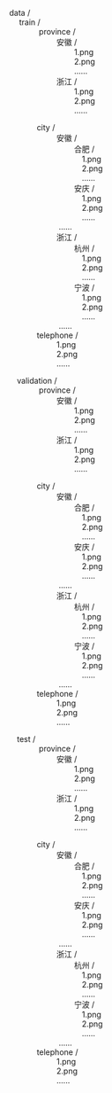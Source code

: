 data /  
&emsp; train /  
&emsp; &emsp; &emsp; province /  
&emsp; &emsp; &emsp; &emsp; &emsp;安徽 /  
&emsp; &emsp; &emsp; &emsp; &emsp; &emsp;&emsp;1.png  
&emsp; &emsp; &emsp; &emsp; &emsp; &emsp;&emsp;2.png  
&emsp; &emsp; &emsp; &emsp; &emsp; &emsp;&emsp;......  
&emsp; &emsp; &emsp; &emsp; &emsp;浙江 /  
&emsp; &emsp; &emsp; &emsp; &emsp; &emsp;&emsp;1.png  
&emsp; &emsp; &emsp; &emsp; &emsp; &emsp;&emsp;2.png  
&emsp; &emsp; &emsp; &emsp; &emsp; &emsp;&emsp;......  

&emsp; &emsp; &emsp;city /  
&emsp; &emsp; &emsp; &emsp; &emsp;安徽 /  
&emsp; &emsp; &emsp; &emsp; &emsp; &emsp;&emsp;合肥 /  
&emsp; &emsp; &emsp; &emsp; &emsp; &emsp;&emsp;&emsp;1.png  
&emsp; &emsp; &emsp; &emsp; &emsp; &emsp;&emsp;&emsp;2.png  
&emsp; &emsp; &emsp; &emsp; &emsp; &emsp;&emsp;&emsp;......  
&emsp; &emsp; &emsp; &emsp; &emsp; &emsp;&emsp;安庆 /  
&emsp; &emsp; &emsp; &emsp; &emsp; &emsp;&emsp;&emsp;1.png  
&emsp; &emsp; &emsp; &emsp; &emsp; &emsp;&emsp;&emsp;2.png  
&emsp; &emsp; &emsp; &emsp; &emsp; &emsp;&emsp;&emsp;......  
&emsp; &emsp; &emsp; &emsp; &emsp; ......  
&emsp; &emsp; &emsp; &emsp; &emsp;浙江 /  
&emsp; &emsp; &emsp; &emsp; &emsp; &emsp;&emsp;杭州 /  
&emsp; &emsp; &emsp; &emsp; &emsp; &emsp;&emsp;&emsp;1.png  
&emsp; &emsp; &emsp; &emsp; &emsp; &emsp;&emsp;&emsp;2.png  
&emsp; &emsp; &emsp; &emsp; &emsp; &emsp;&emsp;&emsp;......  
&emsp; &emsp; &emsp; &emsp; &emsp; &emsp;&emsp;宁波 /   
&emsp; &emsp; &emsp; &emsp; &emsp; &emsp;&emsp;&emsp;1.png  
&emsp; &emsp; &emsp; &emsp; &emsp; &emsp;&emsp;&emsp;2.png  
&emsp; &emsp; &emsp; &emsp; &emsp; &emsp;&emsp;&emsp;......  
&emsp; &emsp; &emsp; &emsp; &emsp; ......  
&emsp; &emsp; &emsp;telephone /  
&emsp; &emsp; &emsp; &emsp; &emsp;1.png  
&emsp; &emsp; &emsp; &emsp; &emsp;2.png  
&emsp; &emsp; &emsp; &emsp; &emsp;......  

&emsp;validation /  
&emsp; &emsp; &emsp; province /  
&emsp; &emsp; &emsp; &emsp; &emsp;安徽 /  
&emsp; &emsp; &emsp; &emsp; &emsp; &emsp;&emsp;1.png  
&emsp; &emsp; &emsp; &emsp; &emsp; &emsp;&emsp;2.png  
&emsp; &emsp; &emsp; &emsp; &emsp; &emsp;&emsp;......  
&emsp; &emsp; &emsp; &emsp; &emsp;浙江 /  
&emsp; &emsp; &emsp; &emsp; &emsp; &emsp;&emsp;1.png  
&emsp; &emsp; &emsp; &emsp; &emsp; &emsp;&emsp;2.png  
&emsp; &emsp; &emsp; &emsp; &emsp; &emsp;&emsp;......  

&emsp; &emsp; &emsp;city /  
&emsp; &emsp; &emsp; &emsp; &emsp;安徽 /  
&emsp; &emsp; &emsp; &emsp; &emsp; &emsp;&emsp;合肥 /  
&emsp; &emsp; &emsp; &emsp; &emsp; &emsp;&emsp;&emsp;1.png  
&emsp; &emsp; &emsp; &emsp; &emsp; &emsp;&emsp;&emsp;2.png  
&emsp; &emsp; &emsp; &emsp; &emsp; &emsp;&emsp;&emsp;......  
&emsp; &emsp; &emsp; &emsp; &emsp; &emsp;&emsp;安庆 /  
&emsp; &emsp; &emsp; &emsp; &emsp; &emsp;&emsp;&emsp;1.png  
&emsp; &emsp; &emsp; &emsp; &emsp; &emsp;&emsp;&emsp;2.png  
&emsp; &emsp; &emsp; &emsp; &emsp; &emsp;&emsp;&emsp;......  
&emsp; &emsp; &emsp; &emsp; &emsp; ......  
&emsp; &emsp; &emsp; &emsp; &emsp;浙江 /  
&emsp; &emsp; &emsp; &emsp; &emsp; &emsp;&emsp;杭州 /  
&emsp; &emsp; &emsp; &emsp; &emsp; &emsp;&emsp;&emsp;1.png  
&emsp; &emsp; &emsp; &emsp; &emsp; &emsp;&emsp;&emsp;2.png  
&emsp; &emsp; &emsp; &emsp; &emsp; &emsp;&emsp;&emsp;......  
&emsp; &emsp; &emsp; &emsp; &emsp; &emsp;&emsp;宁波 /  
&emsp; &emsp; &emsp; &emsp; &emsp; &emsp;&emsp;&emsp;1.png  
&emsp; &emsp; &emsp; &emsp; &emsp; &emsp;&emsp;&emsp;2.png  
&emsp; &emsp; &emsp; &emsp; &emsp; &emsp;&emsp;&emsp;......  
&emsp; &emsp; &emsp; &emsp; &emsp; ......  
&emsp; &emsp; &emsp;telephone /  
&emsp; &emsp; &emsp; &emsp; &emsp;1.png  
&emsp; &emsp; &emsp; &emsp; &emsp;2.png  
&emsp; &emsp; &emsp; &emsp; &emsp;......  

&emsp;test /  
&emsp; &emsp; &emsp; province /  
&emsp; &emsp; &emsp; &emsp; &emsp;安徽 /  
&emsp; &emsp; &emsp; &emsp; &emsp; &emsp;&emsp;1.png  
&emsp; &emsp; &emsp; &emsp; &emsp; &emsp;&emsp;2.png  
&emsp; &emsp; &emsp; &emsp; &emsp; &emsp;&emsp;......  
&emsp; &emsp; &emsp; &emsp; &emsp;浙江 /  
&emsp; &emsp; &emsp; &emsp; &emsp; &emsp;&emsp;1.png  
&emsp; &emsp; &emsp; &emsp; &emsp; &emsp;&emsp;2.png  
&emsp; &emsp; &emsp; &emsp; &emsp; &emsp;&emsp;......  

&emsp; &emsp; &emsp;city /  
&emsp; &emsp; &emsp; &emsp; &emsp;安徽 /  
&emsp; &emsp; &emsp; &emsp; &emsp; &emsp;&emsp;合肥 /  
&emsp; &emsp; &emsp; &emsp; &emsp; &emsp;&emsp;&emsp;1.png  
&emsp; &emsp; &emsp; &emsp; &emsp; &emsp;&emsp;&emsp;2.png  
&emsp; &emsp; &emsp; &emsp; &emsp; &emsp;&emsp;&emsp;......  
&emsp; &emsp; &emsp; &emsp; &emsp; &emsp;&emsp;安庆 /  
&emsp; &emsp; &emsp; &emsp; &emsp; &emsp;&emsp;&emsp;1.png  
&emsp; &emsp; &emsp; &emsp; &emsp; &emsp;&emsp;&emsp;2.png  
&emsp; &emsp; &emsp; &emsp; &emsp; &emsp;&emsp;&emsp;......  
&emsp; &emsp; &emsp; &emsp; &emsp; ......  
&emsp; &emsp; &emsp; &emsp; &emsp;浙江 /  
&emsp; &emsp; &emsp; &emsp; &emsp; &emsp;&emsp;杭州 /  
&emsp; &emsp; &emsp; &emsp; &emsp; &emsp;&emsp;&emsp;1.png  
&emsp; &emsp; &emsp; &emsp; &emsp; &emsp;&emsp;&emsp;2.png  
&emsp; &emsp; &emsp; &emsp; &emsp; &emsp;&emsp;&emsp;......  
&emsp; &emsp; &emsp; &emsp; &emsp; &emsp;&emsp;宁波 /  
&emsp; &emsp; &emsp; &emsp; &emsp; &emsp;&emsp;&emsp;1.png  
&emsp; &emsp; &emsp; &emsp; &emsp; &emsp;&emsp;&emsp;2.png  
&emsp; &emsp; &emsp; &emsp; &emsp; &emsp;&emsp;&emsp;......  
&emsp; &emsp; &emsp; &emsp; &emsp; ......  
&emsp; &emsp; &emsp;telephone /  
&emsp; &emsp; &emsp; &emsp; &emsp;1.png  
&emsp; &emsp; &emsp; &emsp; &emsp;2.png  
&emsp; &emsp; &emsp; &emsp; &emsp;......  
